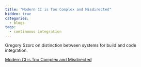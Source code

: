 ```yaml
---
title: "Modern CI is Too Complex and Misdirected"
hidden: true
categories:
  - blogs
tags:
  - continuous integration
---
```


Gregory Szorc on distinction between systems for build and code integration. 

[Modern CI is Too Complex and Misdirected](https://gregoryszorc.com/blog/2021/04/07/modern-ci-is-too-complex-and-misdirected/)

